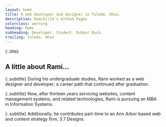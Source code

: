 ```yaml
---
layout: home
title: A web developer and designer in Toledo, Ohio.
description: Ramchilla's Github Pages
colorclass: warning
heading: Rami
subheading: Developer. Student. Rubber Duck.
trailing: Toledo, Ohio
---
```

{:.title}
## A little about Rami&hellip;

{:.subtitle}
During his undergraduate studies, Rami worked as a web designer and developer; a career path that continued after graduation.

{:.subtitle}
Now, after thirteen years servicing websites, content management systems, and related technologies, Rami is pursuing an MBA in Information Systems. 

{:.subtitle}
Additionally, he contributes part-time to an Ann Arbor based web and content strategy firm, 3.7 Designs.